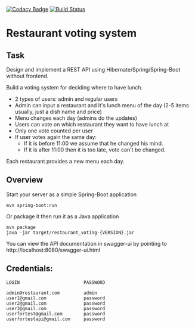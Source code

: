 [![Codacy Badge](https://api.codacy.com/project/badge/Grade/120c776b7bce4e0e8b455628803def29)](https://app.codacy.com/gh/DLukin911/restaurant_voting?utm_source=github.com&utm_medium=referral&utm_content=DLukin911/restaurant_voting&utm_campaign=Badge_Grade_Settings)
[![Build Status](https://app.travis-ci.com/DLukin911/restaurant_voting.svg?branch=master)](https://app.travis-ci.com/DLukin911/restaurant_voting)

# Restaurant voting system
## Task

Design and implement a REST API using Hibernate/Spring/Spring-Boot without frontend.

Build a voting system for deciding where to have lunch.

* 2 types of users: admin and regular users
* Admin can input a restaurant and it's lunch menu of the day (2-5 items usually, just a dish name and price)
* Menu changes each day (admins do the updates)
* Users can vote on which restaurant they want to have lunch at
* Only one vote counted per user
* If user votes again the same day:
    * If it is before 11:00 we assume that he changed his mind.
    * If it is after 11:00 then it is too late, vote can't be changed.

Each restaurant provides a new menu each day.

## Overview

Start your server as a simple Spring-Boot application
```
mvn spring-boot:run
```
Or package it then run it as a Java application
```
mvn package
java -jar target/restaurant_voting-{VERSION}.jar
```
You can view the API documentation in swagger-ui by pointing to
http://localhost:8080/swagger-ui.html

## Credentials:
```
LOGIN                        PASSWORD

admin@restaurant.com         admin
user1@gmail.com              password
user2@gmail.com              password
user3@gmail.com              password
userfortest@gmail.com        password
userfortestapi@gmail.com     password
```